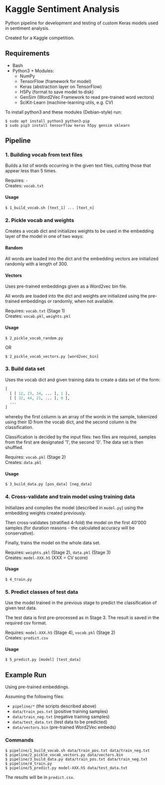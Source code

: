 # Kaggle Sentiment Analysis

Python pipeline for development and testing of custom Keras models used in sentiment analysis.

Created for a Kaggle competition.

## Requirements

- Bash
- Python3 + Modules:
  - NumPy
  - TensorFlow   (framework for model)
  - Keras        (abstraction layer on TensorFlow)
  - H5Py         (format to save model to disk)
  - GenSim       (Word2Vec Framework to read pre-trained word vectors)
  - SciKit-Learn (machine-learning utils, e.g. CV)

To install python3 and these modules (Debian-style) run:

```console
$ sudo apt install python3 python3-pip
$ sudo pip3 install tensorflow keras h5py gensim sklearn
```

## Pipeline

### 1. Building vocab from text files

Builds a list of words occurring in the given text files, cutting those that appear less than 5 times.

Requires: ```-```\
Creates:  ```vocab.txt```

#### Usage
```console
$ 1_build_vocab.sh [text_1] ... [text_n]
```

### 2. Pickle vocab and weights

Creates a vocab dict and initializes weights to be used in the embedding layer of the model in one of two ways:

#### Random
All words are loaded into the dict and the embedding vectors are initialized randomly with a length of 300.

#### Vectors
Uses pre-trained embeddings given as a Word2vec bin file.

All words are loaded into the dict and weights are initialized using the pre-trained embeddings or randomly, when not available.

Requires: ```vocab.txt``` (Stage 1)\
Creates:  ```vocab.pkl```, ```weights.pkl```

#### Usage
```console
$ 2_pickle_vocab_random.py
```
OR
```console
$ 2_pickle_vocab_vectors.py [word2vec_bin]
```

### 3. Build data set

Uses the vocab dict and given training data to create a data set of the form:

```python
[
  [ [ 12, 23, 34, ... ], 1 ],
  [ [ 32, 44, 21, ... ], 0 ],
  ...
]
```

whereby the first column is an array of the words in the sample, tokenized using their ID from the vocab dict, and the second column is the classification.

Classification is decided by the input files: two files are required, samples from the first are designated '1', the second '0'.
The data set is then shuffled.

Requires: ```vocab.pkl``` (Stage 2)\
Creates:  ```data.pkl```

#### Usage
```console
$ 3_build_data.py [pos_data] [neg_data]
```

### 4. Cross-validate and train model using training data

Initializes and compiles the model (described in ```model.py```) using the embedding weights created previously.

Then cross-validates (stratified 4-fold) the model on the first 40'000 samples (for duration reasons - the calculated accuracy will be conservative).

Finally, trains the model on the whole data set.

Requires: ```weights.pkl``` (Stage 2), ```data.pkl``` (Stage 3)\
Creates:  ```model-XXX.h5``` (XXX = CV score)

#### Usage
```console
$ 4_train.py
```

### 5. Predict classes of test data

Use the model trained in the previous stage to predict the classification of given test data.

The test data is first pre-processed as in Stage 3.
The result is saved in the required csv format.

Requires: ```model-XXX.h5``` (Stage 4), ```vocab.pkl``` (Stage 2)\
Creates:  ```predict.csv```

#### Usage
```console
$ 5_predict.py [model] [test_data]
```

## Example Run

Using pre-trained embeddings.

Assuming the following files:
 - ```pipeline/*```         (the scripts described above)
 - ```data/train_pos.txt``` (positive training samples)
 - ```data/train_neg.txt``` (negative training samples)
 - ```data/test_data.txt``` (test data to be predicted)
 - ```data/vectors.bin```   (pre-trained Word2Vec embeds)

### Commands
```console
$ pipeline/1_build_vocab.sh data/train_pos.txt data/train_neg.txt
$ pipeline/2_pickle_vocab_vectors.py data/vectors.bin
$ pipeline/3_build_data.py data/train_pos.txt data/train_neg.txt
$ pipeline/4_train.py
$ pipeline/5_predict.py model-XXX.h5 data/test_data.txt
```

The results will be in ```predict.csv```.

